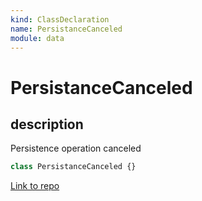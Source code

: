 ```yaml
---
kind: ClassDeclaration
name: PersistanceCanceled
module: data
---
```


# PersistanceCanceled

## description

Persistence operation canceled

```ts
class PersistanceCanceled {}
```

[Link to repo](https://github.com/ngrx/platform/blob/master/modules/data/src/dispatchers/entity-dispatcher.ts#L73-L77)
